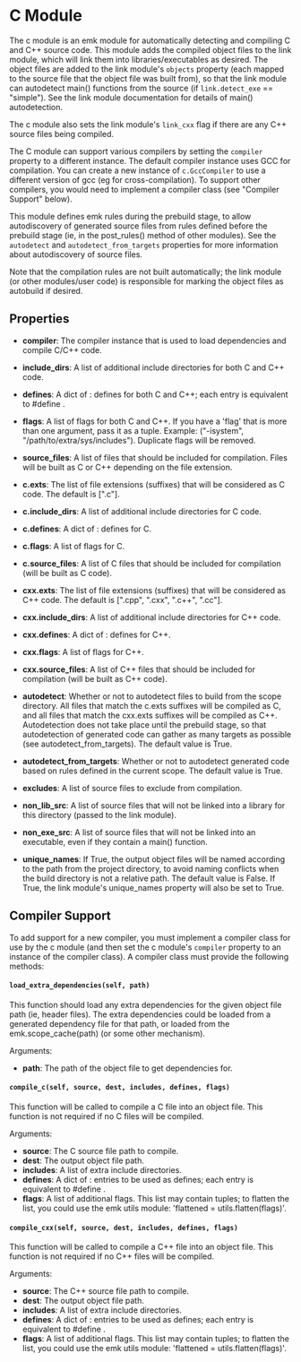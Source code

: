 C Module
========

The c module is an emk module for automatically detecting and compiling C and C++ source code. This module adds the compiled object
files to the link module, which will link them into libraries/executables as desired. The object files are added to the link module's
`objects` property (each mapped to the source file that the object file was built from), so that the link module can autodetect main()
functions from the source (if `link.detect_exe` == "simple"). See the link module documentation for details of main() autodetection.

The c module also sets the link module's `link_cxx` flag if there are any C++ source files being compiled.

The C module can support various compilers by setting the `compiler` property to a different instance. The default compiler instance
uses GCC for compilation. You can create a new instance of `c.GccCompiler` to use a different version of gcc (eg for cross-compilation).
To support other compilers, you would need to implement a compiler class (see "Compiler Support" below).

This module defines emk rules during the prebuild stage, to allow autodiscovery of generated source files
from rules defined before the prebuild stage (ie, in the post_rules() method of other modules). See the
`autodetect` and `autodetect_from_targets` properties for more information about autodiscovery of source files.

Note that the compilation rules are not built automatically; the link module (or other modules/user code)
is responsible for marking the object files as autobuild if desired.

Properties
----------
 * **compiler**: The compiler instance that is used to load dependencies and compile C/C++ code.
 * **include_dirs**: A list of additional include directories for both C and C++ code.
 * **defines**: A dict of <name>: <value> defines for both C and C++; each entry is equivalent to #define <name> <value>.
 * **flags**: A list of flags for both C and C++. If you have a 'flag' that is more than one argument,
              pass it as a tuple. Example: ("-isystem", "/path/to/extra/sys/includes"). Duplicate flags will be removed.
 * **source_files**: A list of files that should be included for compilation. Files will be built as C or C++ depending on the file extension.
  
 * **c.exts**: The list of file extensions (suffixes) that will be considered as C code. The default is [".c"].
 * **c.include_dirs**: A list of additional include directories for C code.
 * **c.defines**: A dict of <name>: <value> defines for C.
 * **c.flags**: A list of flags for C.
 * **c.source_files**: A list of C files that should be included for compilation (will be built as C code).
  
 * **cxx.exts**: The list of file extensions (suffixes) that will be considered as C++ code. The default is [".cpp", ".cxx", ".c++", ".cc"].
 * **cxx.include_dirs**: A list of additional include directories for C++ code.
 * **cxx.defines**: A dict of <name>: <value> defines for C++.
 * **cxx.flags**: A list of flags for C++.
 * **cxx.source_files**: A list of C++ files that should be included for compilation (will be built as C++ code).
  
 * **autodetect**: Whether or not to autodetect files to build from the scope directory. All files that match the
                   c.exts suffixes will be compiled as C, and all files that match the cxx.exts suffixes will be
                   compiled as C++. Autodetection does not take place until the prebuild stage, so that autodetection
                   of generated code can gather as many targets as possible (see autodetect_from_targets).
                   The default value is True.
 * **autodetect_from_targets**: Whether or not to autodetect generated code based on rules defined in the current scope.
                             The default value is True.
 * **excludes**: A list of source files to exclude from compilation.
 * **non_lib_src**: A list of source files that will not be linked into a library for this directory (passed to the link module).
 * **non_exe_src**: A list of source files that will not be linked into an executable, even if they contain a main() function.
 * **unique_names**: If True, the output object files will be named according to the path from the project directory,
                     to avoid naming conflicts when the build directory is not a relative path. The default value
                     is False. If True, the link module's unique_names property will also be set to True.

Compiler Support
----------------

To add support for a new compiler, you must implement a compiler class for use by the c module (and then set the c module's `compiler` property
to an instance of the compiler class). A compiler class must provide the following methods:

#### `load_extra_dependencies(self, path)`
This function should load any extra dependencies for the given object file path (ie, header files). The extra dependencies could be loaded from a generated
dependency file for that path, or loaded from the emk.scope_cache(path) (or some other mechanism).

Arguments:
 * **path**: The path of the object file to get dependencies for.

#### `compile_c(self, source, dest, includes, defines, flags)`
This function will be called to compile a C file into an object file. This function is not required if no C files will be compiled.

Arguments:
 * **source**: The C source file path to compile.
 * **dest**: The output object file path.
 * **includes**: A list of extra include directories.
 * **defines**: A dict of <name>: <value> entries to be used as defines; each entry is equivalent to #define <name> <value>.
 * **flags**: A list of additional flags. This list may contain tuples; to flatten the list, you could use
              the emk utils module: 'flattened = utils.flatten(flags)'.

#### `compile_cxx(self, source, dest, includes, defines, flags)`
This function will be called to compile a C++ file into an object file. This function is not required if no C++ files will be compiled.

Arguments:
 * **source**: The C++ source file path to compile.
 * **dest**: The output object file path.
 * **includes**: A list of extra include directories.
 * **defines**: A dict of <name>: <value> entries to be used as defines; each entry is equivalent to #define <name> <value>.
 * **flags**: A list of additional flags. This list may contain tuples; to flatten the list, you could use
              the emk utils module: 'flattened = utils.flatten(flags)'.
